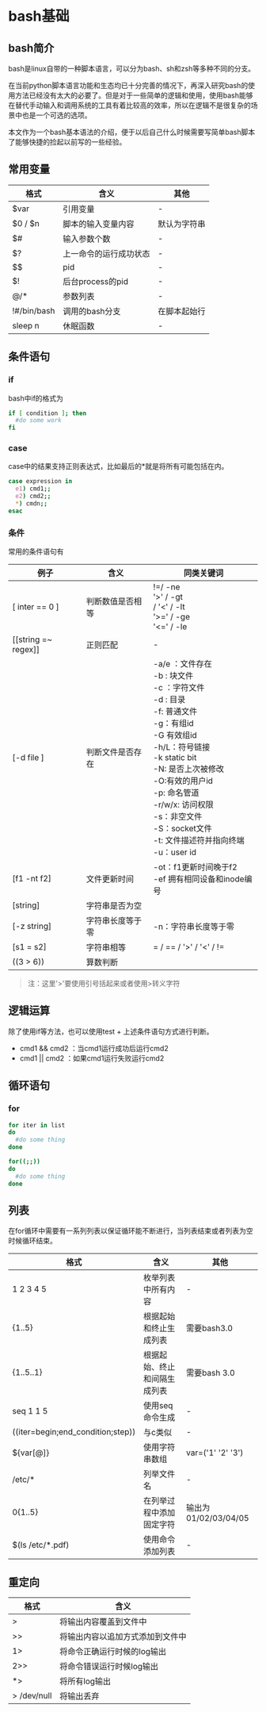 # bash基础

## bash简介

bash是linux自带的一种脚本语言，可以分为bash、sh和zsh等多种不同的分支。

在当前python脚本语言功能和生态均已十分完善的情况下，再深入研究bash的使用方法已经没有太大的必要了。但是对于一些简单的逻辑和使用，使用bash能够在替代手动输入和调用系统的工具有着比较高的效率，所以在逻辑不是很复杂的场景中也是一个可选的选项。

本文作为一个bash基本语法的介绍，便于以后自己什么时候需要写简单bash脚本了能够快捷的捡起以前写的一些经验。

## 常用变量

格式|含义|其他
---|---|---
$var | 引用变量 | -
$0 / $n | 脚本的输入变量内容| 默认为字符串
$# | 输入参数个数 | -
$? | 上一命令的运行成功状态 | -
$$ | pid |-
$! | 后台process的pid|-
$@/$* | 参数列表 | -
!#/bin/bash | 调用的bash分支 | 在脚本起始行
sleep n | 休眠函数|-

## 条件语句

### if

bash中if的格式为

```bash
if [ condition ]; then
  #do some work
fi
```

### case

case中的结果支持正则表达式，比如最后的*就是将所有可能包括在内。

```bash
case expression in
  e1) cmd1;;
  e2) cmd2;;
  *) cmdn;;
esac
```

### 条件

常用的条件语句有

|  例子 | 含义 | 同类关键词
|---|---|---
| [ inter == 0 ]| 判断数值是否相等|!=/ -ne <br> '>' / -gt <br> / '<' / -lt <br> '>=' / -ge <br> '<=' / -le|
| [[string =~ regex]] | 正则匹配 | -
| [-d file ] | 判断文件是否存在 | -a/e ：文件存在 <br> -b : 块文件 <br> -c ：字符文件 <br> -d : 目录 <br> -f: 普通文件 <br> -g：有组id <br> -G 有效组id<br> -h/L：符号链接 <br> -k static bit <br> -N: 是否上次被修改 <br> -O:有效的用户id <br> -p: 命名管道 <br> -r/w/x: 访问权限 <br> -s：非空文件 <br> -S：socket文件 <br> -t: 文件描述符并指向终端 <br> -u：user id |
|[f1 -nt f2] | 文件更新时间 | -ot：f1更新时间晚于f2 <br> -ef 拥有相同设备和inode编号|
| [string] | 字符串是否为空 | |
| [-z string] | 字符串长度等于零 | -n：字符串长度等于零|
| [s1 = s2] | 字符串相等 | = / == / '>' / '<' / !=|
|((3 > 6)) | 算数判断 | |

>注：这里'>'要使用引号括起来或者使用\>转义字符

## 逻辑运算

除了使用if等方法，也可以使用test + 上述条件语句方式进行判断。

* cmd1 && cmd2 ：当cmd1运行成功后运行cmd2
* cmd1 || cmd2 ：如果cmd1运行失败运行cmd2

## 循环语句

### for

```bash
for iter in list
do 
  #do some thing
done

for((;;))
do
  #do some thing
done
```

## 列表

在for循环中需要有一系列列表以保证循环能不断进行，当列表结束或者列表为空时候循环结束。

格式|含义|其他
---|---|---
1 2 3 4 5 | 枚举列表中所有内容| -
{1..5} | 根据起始和终止生成列表| 需要bash3.0
{1..5..1}| 根据起始、终止和间隔生成列表|需要bash 3.0
seq 1 1 5| 使用seq命令生成|-
((iter=begin;end_condition;step))|与c类似|-
${var[@]} | 使用字符串数组 | var=('1' '2' '3')
/etc/* | 列举文件名 | -
0{1..5} | 在列举过程中添加固定字符|输出为01/02/03/04/05
$(ls /etc/*.pdf) | 使用命令添加列表| -


## 重定向

格式|含义
---|---
 \>|将输出内容覆盖到文件中
 \>>|将输出内容以追加方式添加到文件中
 1> |将命令正确运行时候的log输出
 2>> |将命令错误运行时候log输出
 \*> |将所有log输出
 \> /dev/null| 将输出丢弃
